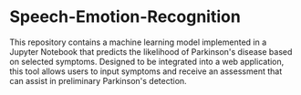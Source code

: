 # Speech-Emotion-Recognition
This repository contains a machine learning model implemented in a Jupyter Notebook that predicts the likelihood of Parkinson's disease based on selected symptoms. Designed to be integrated into a web application, this tool allows users to input symptoms and receive an assessment that can assist in preliminary Parkinson's detection.
